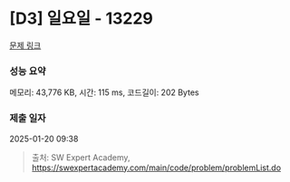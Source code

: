 # [D3] 일요일 - 13229 

[문제 링크](https://swexpertacademy.com/main/code/problem/problemDetail.do?contestProbId=AX0SaDW6L2oDFASs) 

### 성능 요약

메모리: 43,776 KB, 시간: 115 ms, 코드길이: 202 Bytes

### 제출 일자

2025-01-20 09:38



> 출처: SW Expert Academy, https://swexpertacademy.com/main/code/problem/problemList.do